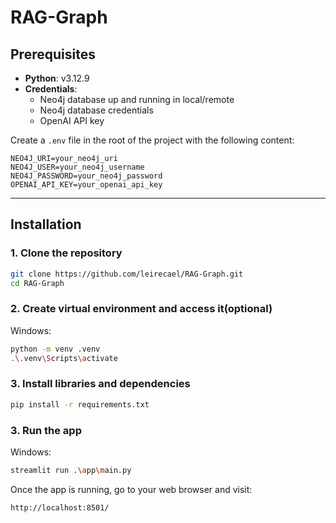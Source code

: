 # RAG-Graph

## Prerequisites

- **Python**: v3.12.9
- **Credentials**:
  - Neo4j database up and running in local/remote
  - Neo4j database credentials
  - OpenAI API key

Create a `.env` file in the root of the project with the following content:

```env
NEO4J_URI=your_neo4j_uri
NEO4J_USER=your_neo4j_username
NEO4J_PASSWORD=your_neo4j_password
OPENAI_API_KEY=your_openai_api_key
```

---

## Installation

### 1. Clone the repository

```bash
git clone https://github.com/leirecael/RAG-Graph.git
cd RAG-Graph
```

### 2. Create virtual environment and access it(optional)

Windows:

```bash
python -m venv .venv
.\.venv\Scripts\activate
```

### 3. Install libraries and dependencies

```bash
pip install -r requirements.txt
```

### 3. Run the app

Windows:

```bash
streamlit run .\app\main.py
```

Once the app is running, go to your web browser and visit:

```text
http://localhost:8501/
```
